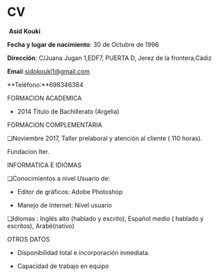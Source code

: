 # CV
​                                                                             **Asid Kouki**

















**Fecha y lugar de nacimiento**: 30 de Octubre de 1996



**Dirección**: C/Juana Jugan 1,EDF7, PUERTA D, Jerez de la frontera,Cádiz



**Emai**l:[sidokouki1@gmail.com](mailto:sidokouki1@gmail.com)



**Teléfono:**698346384



FORMACION ACADEMICA





- 2014 Titulo de Bachillerato (Argelia)











FORMACION COMPLEMENTARIA





❏Noviembre 2017, Taller prelaboral y atención al cliente ( 110 horas).

Fundacion Iter.





INFORMATICA E IDIOMAS





❏Conocimientos a nivel Usuario de:



- Editor de gráficos: Adobe Photoshop



- Manejo de Internet: Nivel usuario



❏Idiomas : Inglés alto (hablado y escrito), Español medio ( hablado y escritos), Arabé(nativo)


OTROS DATOS



- Disponibilidad total e incorporación inmediata.



- Capacidad de trabajo en equipo
